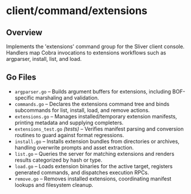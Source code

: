 # client/command/extensions

## Overview

Implements the 'extensions' command group for the Sliver client console. Handlers map Cobra invocations to extensions workflows such as argparser, install, list, and load.

## Go Files

- `argparser.go` – Builds argument buffers for extensions, including BOF-specific marshaling and validation.
- `commands.go` – Declares the extensions command tree and binds subcommands for list, install, load, and remove actions.
- `extensions.go` – Manages installed/temporary extension manifests, printing metadata and supplying completers.
- `extensions_test.go` *(tests)* – Verifies manifest parsing and conversion routines to guard against format regressions.
- `install.go` – Installs extension bundles from directories or archives, handling overwrite prompts and asset extraction.
- `list.go` – Queries the server for matching extensions and renders results categorized by hash or type.
- `load.go` – Loads extension binaries for the active target, registers generated commands, and dispatches execution RPCs.
- `remove.go` – Removes installed extensions, coordinating manifest lookups and filesystem cleanup.
